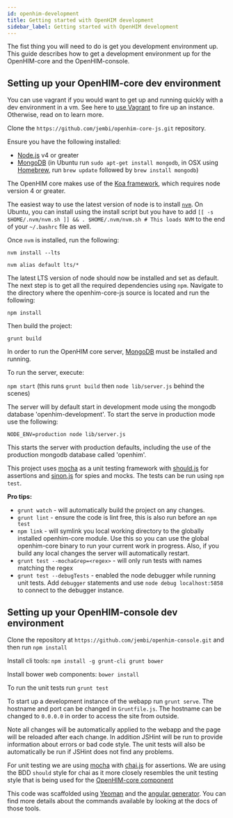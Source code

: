 ```yaml
---
id: openhim-development
title: Getting started with OpenHIM development
sidebar_label: Getting started with OpenHIM development
---
```


The fist thing you will need to do is get you development environment up. This guide describes how to get a development environment up for the OpenHIM-core and the OpenHIM-console.

## Setting up your OpenHIM-core dev environment

You can use vagrant if you would want to get up and running quickly with a dev environment in a vm. See here to [use Vagrant](./how-to/how-to-run-the-openhim-using-vagrant.html) to fire up an instance. Otherwise, read on to learn more.

Clone the `https://github.com/jembi/openhim-core-js.git` repository.

Ensure you have the following installed:

- [Node.js](http://nodejs.org/) v4 or greater
- [MongoDB](http://www.mongodb.org/) (in Ubuntu run `sudo apt-get install mongodb`, in OSX using [Homebrew](http://brew.sh), run `brew update` followed by `brew install mongodb`)

The OpenHIM core makes use of the [Koa framework](http://koajs.com/), which requires node version 4 or greater.

The easiest way to use the latest version of node is to install [`nvm`](https://github.com/creationix/nvm). On Ubuntu, you can install using the install script but you have to add `[[ -s $HOME/.nvm/nvm.sh ]] && . $HOME/.nvm/nvm.sh # This loads NVM` to the end of your `~/.bashrc` file as well.

Once `nvm` is installed, run the following:

`nvm install --lts`

`nvm alias default lts/*`

The latest LTS version of node should now be installed and set as default. The next step is to get all the required dependencies using `npm`. Navigate to the directory where the openhim-core-js source is located and run the following:

`npm install`

Then build the project:

`grunt build`

In order to run the OpenHIM core server, [MongoDB](http://www.mongodb.org/) must be installed and running.

To run the server, execute:

`npm start` (this runs `grunt build` then `node lib/server.js` behind the scenes)

The server will by default start in development mode using the mongodb database 'openhim-development'. To start the serve in production mode use the following:

`NODE_ENV=production node lib/server.js`

This starts the server with production defaults, including the use of the production mongodb database called 'openhim'.

This project uses [mocha](https://mochajs.org/) as a unit testing framework with [should.js](https://github.com/visionmedia/should.js/) for assertions and [sinon.js](http://sinonjs.org/) for spies and mocks. The tests can be run using `npm test`.

**Pro tips:**

- `grunt watch` - will automatically build the project on any changes.
- `grunt lint` - ensure the code is lint free, this is also run before an `npm test`
- `npm link` - will symlink you local working directory to the globally installed openhim-core module. Use this so you can use the global openhim-core binary to run your current work in progress. Also, if you build any local changes the server will automatically restart.
- `grunt test --mochaGrep=<regex>` - will only run tests with names matching the regex
- `grunt test --debugTests` - enabled the node debugger while running unit tests. Add `debugger` statements and use `node debug localhost:5858` to connect to the debugger instance.

## Setting up your OpenHIM-console dev environment

Clone the repository at `https://github.com/jembi/openhim-console.git` and then run `npm install`

Install cli tools: `npm install -g grunt-cli grunt bower`

Install bower web components: `bower install`

To run the unit tests run `grunt test`

To start up a development instance of the webapp run `grunt serve`. The hostname and port can be changed in `Gruntfile.js`. The hostname can be changed to `0.0.0.0` in order to access the site from outside.

Note all changes will be automatically applied to the webapp and the page will be reloaded after each change. In addition JSHint will be run to provide information about errors or bad code style. The unit tests will also be automatically be run if JSHint does not find any problems.

For unit testing we are using [mocha](https://mochajs.org/) with [chai.js](http://chaijs.com/api/bdd/) for assertions. We are using the BDD `should` style for chai as it more closely resembles the unit testing style that is being used for the [OpenHIM-core component](https://github.com/jembi/openhim-core-js)

This code was scaffolded using [Yeoman](http://yeoman.io/) and the [angular generator](https://github.com/yeoman/generator-angular). You can find more details about the commands available by looking at the docs of those tools.
